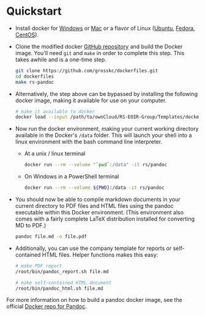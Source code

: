 # Quickstart

- Install docker for [Windows](https://hub.docker.com/editions/community/docker-ce-desktop-windows/) or [Mac](https://hub.docker.com/editions/community/docker-ce-desktop-mac) or a flavor of Linux ([Ubuntu](https://docs.docker.com/engine/install/ubuntu/#installation-methods), [Fedora](https://docs.docker.com/engine/install/fedora/), [CentOS](https://docs.docker.com/engine/install/centos/)).

- Clone the modified docker [GitHub repository](https://github.com/grosskc/dockerfiles) and build the Docker image. You'll need `git` and `make` in order to complete this step. This takes awhile and is a one-time step.

  ```bash
  git clone https://github.com/grosskc/dockerfiles.git
  cd dockerfiles
  make rs-pandoc
  ```

- Alternatively, the step above can be bypassed by installing the following docker image, making it available for use on your computer.

  ```bash
  # make it available to docker
  docker load --input /path/to/ownCloud/RS-EOIR-Group/Templates/dockerfiles/rs-pandoc-latest.tar.gz
  ```

- Now run the docker environment, making your current working directory available in the Docker's `/data` folder. This will launch your shell into a linux environment with the bash command line interpreter.

  - At a unix / linux terminal

    ```bash
    docker run --rm --volume "`pwd`:/data" -it rs/pandoc
    ```

  - On Windows in a PowerShell terminal

    ```bash
    docker run --rm --volume ${PWD}:/data -it rs/pandoc
    ```

- You should now be able to compile markdown documents in your current directory to PDF files and HTML files using the pandoc executable within this Docker environment. (This environment also comes with a fairly complete LaTeX distribution installed for converting MD to PDF.)

  ```bash
  pandoc file.md -o file.pdf
  ```

- Additionally, you can use the company template for reports or self-contained HTML files. Helper functions makes this easy:

  ```bash
  # make PDF report
  /root/bin/pandoc_report.sh file.md

  # make self-contained HTML document
  /root/bin/pandoc_html.sh file.md
  ```

For more information on how to build a pandoc docker image, see the official [Docker repo for Pandoc](https://github.com/pandoc/dockerfiles).
